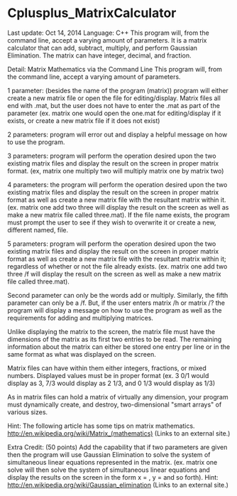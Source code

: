 # Cplusplus_MatrixCalculator
Last update: Oct 14, 2014
Language: C++
This program will, from the command line, accept a varying amount of parameters. 
It is a matrix calculator that can add, subtract, multiply, and perform Gaussian Elimination. 
The matrix can have integer, decimal, and fraction.

Detail:
Matrix Mathematics via the Command Line
This program will, from the command line, accept a varying amount of parameters. 

1 parameter: (besides the name of the program (matrix)) 
program will either create a new matrix file or open the file for editing/display. 
Matrix files all end with .mat, but the user does not have to enter the .mat as part of the parameter 
(ex. matrix one would open the one.mat for editing/display if it exists, or create a new matrix file if it does not exist)

2 parameters: program will error out and display a helpful message on how to use the program.

3 parameters: program will perform the operation desired upon the two existing matrix files and display the result on the screen in proper matrix format. 
(ex, matrix one multiply two will multiply matrix one by matrix two)

4 parameters: the program will perform the operation desired upon the two existing matrix files and display the result on the screen in proper matrix format as well as create a new matrix file with the resultant matrix within it. 
(ex. matrix one add two three will display the result on the screen as well as make a new matrix file called three.mat).
 If the file name exists, the program must prompt the user to see if they wish to overwrite it or create a new, different named, file.

5 parameters: program will perform the operation desired upon the two existing matrix files and display the result on the screen in proper matrix format as well as create a new matrix file with the resultant matrix within it; regardless of whether or not the file already exists. 
(ex. matrix one add two three /f will display the result on the screen as well as make a new matrix file called three.mat).

Second parameter can only be the words add or multiply. Similarly, the fifth parameter can only be a /f. But, if the user enters matrix /h or matrix /? the program will display a message on how to use the program as well as the requirements for adding and multiplying matrices. 

Unlike displaying the matrix to the screen, the matrix file must have the dimensions of the matrix as its first two entries to be read. The remaining information about the matrix can either be stored one entry per line or in the same format as what was displayed on the screen.

Matrix files can have within them either integers, fractions, or mixed numbers. Displayed values must be in proper format 
(ex. 3 0/1 would display as 3, 7/3 would display as 2 1/3, and 0 1/3 would display as 1/3)

As in matrix files can hold a matrix of virtually any dimension, your program must dynamically create, and destroy, two-dimensional "smart arrays" of various sizes.

Hint: The following article has some tips on matrix mathematics.   http://en.wikipedia.org/wiki/Matrix_(mathematics) (Links to an external site.)


Extra Credit: (50 points)
Add the capability that if two parameters are given then the program will use Gaussian Elimination to solve the system of simultaneous linear equations represented in the matrix. (ex. matrix one solve will then solve the system of simultaneous linear equations and display the results on the screen in the form x = <value>, y = <value> and so forth).
Hint: http://en.wikipedia.org/wiki/Gaussian_elimination (Links to an external site.)


